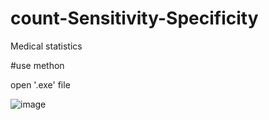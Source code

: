 # count-Sensitivity-Specificity
Medical statistics

#use methon

  open '.exe' file

![image](https://user-images.githubusercontent.com/48192521/143427563-e3b4ce19-9dee-4eff-aae6-259d14756212.png)

